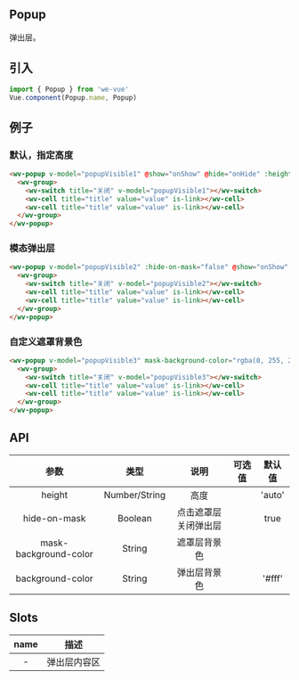 Popup
---
弹出层。

## 引入

```js
import { Popup } from 'we-vue'
Vue.component(Popup.name, Popup)
```

## 例子

### 默认，指定高度

```html
<wv-popup v-model="popupVisible1" @show="onShow" @hide="onHide" :height="height" background-color="white">
  <wv-group>
    <wv-switch title="关闭" v-model="popupVisible1"></wv-switch>
    <wv-cell title="title" value="value" is-link></wv-cell>
    <wv-cell title="title" value="value" is-link></wv-cell>
  </wv-group>
</wv-popup>
```

### 模态弹出层

```html
<wv-popup v-model="popupVisible2" :hide-on-mask="false" @show="onShow" @hide="onHide">
  <wv-group>
    <wv-switch title="关闭" v-model="popupVisible2"></wv-switch>
    <wv-cell title="title" value="value" is-link></wv-cell>
    <wv-cell title="title" value="value" is-link></wv-cell>
  </wv-group>
</wv-popup>
```

### 自定义遮罩背景色

```html
<wv-popup v-model="popupVisible3" mask-background-color="rgba(0, 255, 255, 0.5)" @show="onShow" @hide="onHide">
  <wv-group>
    <wv-switch title="关闭" v-model="popupVisible3"></wv-switch>
    <wv-cell title="title" value="value" is-link></wv-cell>
    <wv-cell title="title" value="value" is-link></wv-cell>
  </wv-group>
</wv-popup>
```

## API

|   参数   |   类型    |   说明   | 可选值  |  默认值  |
| :----: | :-----: | :----: | :--: | :---: |
| height  | Number/String  |  高度   |      |   'auto'    |
| hide-on-mask  | Boolean  |  点击遮罩层关闭弹出层   |      |   true    |
| mask-background-color  | String  |  遮罩层背景色   |      |       |
| background-color  | String  |  弹出层背景色   |      |   '#fff'    |

## Slots

|   name   |   描述    |
| :----: | :-----: |
| -  | 弹出层内容区  |
